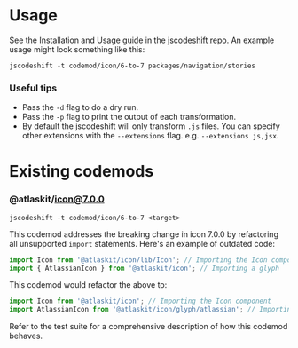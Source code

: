 # Usage
See the Installation and Usage guide in the [jscodeshift repo](https://github.com/facebook/jscodeshift).
An example usage might look something like this:
```
jscodeshift -t codemod/icon/6-to-7 packages/navigation/stories
```
### Useful tips
* Pass the `-d` flag to do a dry run.
* Pass the `-p` flag to print the output of each transformation.
* By default the jscodeshift will only transform `.js` files. You can specify other extensions with the `--extensions` flag. e.g. `--extensions js,jsx`.

# Existing codemods
### @atlaskit/icon@7.0.0
```
jscodeshift -t codemod/icon/6-to-7 <target>
```
This codemod addresses the breaking change in icon 7.0.0 by refactoring all unsupported `import` statements.
Here's an example of outdated code:
```javascript
import Icon from '@atlaskit/icon/lib/Icon'; // Importing the Icon component
import { AtlassianIcon } from '@atlaskit/icon'; // Importing a glyph
```
This codemod would refactor the above to:
```javascript
import Icon from '@atlaskit/icon'; // Importing the Icon component
import AtlassianIcon from '@atlaskit/icon/glyph/atlassian'; // Importing a glyph
```
Refer to the test suite for a comprehensive description of how this codemod behaves.
